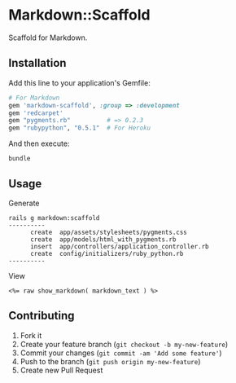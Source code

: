 # Markdown::Scaffold

Scaffold for Markdown.

## Installation

Add this line to your application's Gemfile:

```ruby
# For Markdown
gem 'markdown-scaffold', :group => :development
gem 'redcarpet'
gem "pygments.rb"          # => 0.2.3
gem "rubypython", "0.5.1"  # For Heroku
```

And then execute:

    bundle

## Usage

Generate

```
rails g markdown:scaffold
----------
      create  app/assets/stylesheets/pygments.css
      create  app/models/html_with_pygments.rb
      insert  app/controllers/application_controller.rb
      create  config/initializers/ruby_python.rb
----------
```

View

```erb
<%= raw show_markdown( markdown_text ) %>
```

## Contributing

1. Fork it
2. Create your feature branch (`git checkout -b my-new-feature`)
3. Commit your changes (`git commit -am 'Add some feature'`)
4. Push to the branch (`git push origin my-new-feature`)
5. Create new Pull Request
